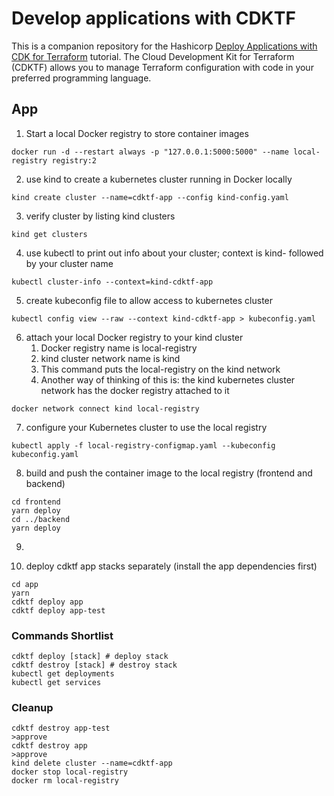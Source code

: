 # Develop applications with CDKTF

This is a companion repository for the Hashicorp [Deploy Applications with CDK for Terraform](https://developer.hashicorp.com/terraform/tutorials/cdktf/cdktf-applications) tutorial.
The Cloud Development Kit for Terraform (CDKTF) allows you to manage Terraform configuration with code in your preferred programming language.

## App

1. Start a local Docker registry to store container images

```tsx
docker run -d --restart always -p "127.0.0.1:5000:5000" --name local-registry registry:2
```

2. use kind to create a kubernetes cluster running in Docker locally

```tsx
kind create cluster --name=cdktf-app --config kind-config.yaml
```

3. verify cluster by listing kind clusters

```tsx
kind get clusters
```

4. use kubectl to print out info about your cluster; context is kind- followed by your cluster name

```tsx
kubectl cluster-info --context=kind-cdktf-app
```

5. create kubeconfig file to allow access to kubernetes cluster

```tsx
kubectl config view --raw --context kind-cdktf-app > kubeconfig.yaml
```

6. attach your local Docker registry to your kind cluster
   1. Docker registry name is local-registry
   2. kind cluster network name is kind
   3. This command puts the local-registry on the kind network
   4. Another way of thinking of this is: the kind kubernetes cluster network has the docker registry attached to it

```tsx
docker network connect kind local-registry
```

7. configure your Kubernetes cluster to use the local registry

```tsx
kubectl apply -f local-registry-configmap.yaml --kubeconfig kubeconfig.yaml
```

8. build and push the container image to the local registry (frontend and backend)

```tsx
cd frontend
yarn deploy
cd ../backend
yarn deploy
```

9.

10. deploy cdktf app stacks separately (install the app dependencies first)

```tsx
cd app
yarn
cdktf deploy app
cdktf deploy app-test
```

### Commands Shortlist

```tsx
cdktf deploy [stack] # deploy stack
cdktf destroy [stack] # destroy stack
kubectl get deployments
kubectl get services
```

### Cleanup

```tsx
cdktf destroy app-test
>approve
cdktf destroy app
>approve
kind delete cluster --name=cdktf-app
docker stop local-registry
docker rm local-registry
```

